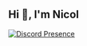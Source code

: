 <h2>Hi 👋, I'm Nicol</h2>

[![Discord Presence](https://lanyard.cnrad.dev/api/775208966719275029)](https://discord.com/users/775208966719275029)
